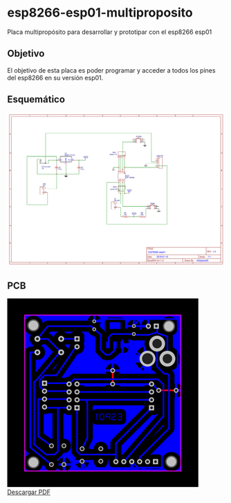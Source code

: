 # esp8266-esp01-multiproposito
Placa multipropósito para desarrollar y prototipar con el esp8266 esp01

## Objetivo
El objetivo de esta placa es poder programar y acceder a todos los pines del esp8266 en su versi&oacute;n esp01.

## Esquem&aacute;tico
![](https://github.com/nelopauselli/esp8266-esp01-multiproposito/raw/master/Esquematico.png "Esquem&aacute;tico")

## PCB
![](https://github.com/nelopauselli/esp8266-esp01-multiproposito/raw/master/PCB.png "PCB")
[Descargar PDF](https://github.com/nelopauselli/esp8266-esp01-multiproposito/raw/master/PCB.png)

